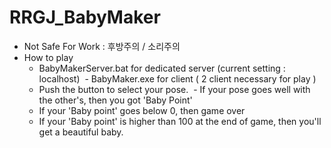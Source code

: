 # RRGJ_BabyMaker
* Not Safe For Work : 후방주의 / 소리주의
* How to play
  - BabyMakerServer.bat for dedicated server (current setting : localhost)
  - BabyMaker.exe for client ( 2 client necessary for play )
  - Push the button to select your pose.
  - If your pose goes well with the other's, then you got 'Baby Point'
  - If your 'Baby point' goes below 0, then game over
  - If your 'Baby point' is higher than 100 at the end of game, then you'll get a beautiful baby.
